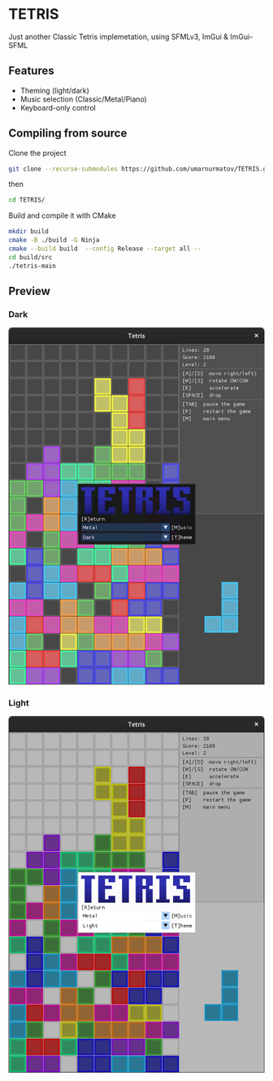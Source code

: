 # TETRIS
Just another Classic Tetris implemetation, using SFMLv3, ImGui & ImGui-SFML

## Features
- Theming (light/dark)
- Music selection (Classic/Metal/Piano)
- Keyboard-only control

## Compiling from source

Clone the project
``` bash
git clone --recurse-submodules https://github.com/umarnurmatov/TETRIS.git
```
then 
``` bash
cd TETRIS/
```

Build and compile it with CMake

``` bash
mkdir build
cmake -B ./build -G Ninja
cmake --build build  --config Release --target all --
cd build/src
./tetris-main
```


## Preview
### Dark
![dark](res/img/dark-preview.png "Dark Theme")

### Light
![dark](res/img/light-preview.png "Light Theme")

